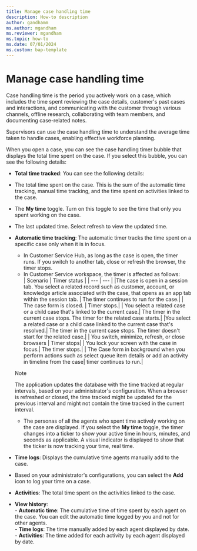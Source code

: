 ```yaml
---
title: Manage case handling time
description: How-to description
author: gandhamm 
ms.author: mgandham
ms.reviewer: mgandham
ms.topic: how-to 
ms.date: 07/01/2024 
ms.custom: bap-template 
---
```


# Manage case handling time

Case handling time is the period you actively work on a case, which includes the time spent reviewing the case details, customer's past cases and interactions, and communicating with the customer through various channels, offline research, collaborating with team members, and documenting case-related notes. 

Supervisors can use the case handling time to understand the average time taken to handle cases, enabling effective workforce planning.

When you open a case, you can see the case handling timer bubble that displays the total time spent on the case. If you select this bubble, you can see the following details:

- **Total time tracked**: You can see the following details:
-  The total time spent on the case. This is the sum of the automatic time tracking, manual time tracking, and the time spent on activities linked to the case. 
- The **My time** toggle. Turn on this toggle to see the time that only you spent working on the case.
- The last updated time. Select refresh to view the updated time.

- **Automatic time tracking**: The automatic timer tracks the time spent on a specific case only when it is in focus. 
    - In Customer Service Hub, as long as the case is open, the timer runs. If you switch to another tab, close or refresh the browser, the timer stops.
    - In Customer Service workspace, the timer is affected as follows:<br>
       | Scenario | Timer status |
       | --- | --- |
       |The case is open in a session tab. You select a related record such as customer, account, or knowledge article associated with the case, that opens as an app tab within the session tab. | The timer continues to run for the case.|
       | The case form is closed. | Timer stops.|
       | You select a related case or a child case that's linked to the current case.| The timer in the current case stops. The timer for the related case starts.|
       |You select a related case or a child case linked to the current case that's resolved.| The timer in the current case stops. The timer doesn't start for the related case.|
       | You switch, minimize, refresh, or close browsers | Timer stops|
       | You lock your screen with the case in focus.| The timer stops.|
       | The Case form in background when you perform actions such as select queue item details or add an activity in timeline from the case| timer continues to run.|
   
     > [!NOTE]
     > The application updates the database with the time tracked at regular intervals, based on your administrator's configuration. When a browser is refreshed or closed, the time tracked might be updated for the previous interval and might not contain the time tracked in the current interval.
     
    - The personas of all the agents who spent time actively working on the case are displayed. If you select the **My time** toggle, the timer changes into a ticker to show your active time in hours, minutes, and seconds as applicable. A visual indicator is displayed to show that the ticker is now tracking your time, real time. 
 
- **Time logs**: Displays the cumulative time agents manually add to the case. 
 - Based on your administrator's configurations, you can select the **Add** icon to log your time on a case.
- **Activities**: The total time spent on the activities linked to the case.
- **View history**:<br>
      - **Automatic time**: The cumulative time of time spent by each agent on the case. You can edit the automatic time logged by you and not for other agents.<br>
      - **Time logs**: The time manually added by each agent displayed by date.<br>
      - **Activities**: The time added for each activity by each agent displayed by date.<br>



